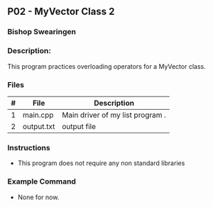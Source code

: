 ## P02 - MyVector Class 2
### Bishop Swearingen
### Description:

This program practices overloading operators for a MyVector class.

### Files

|   #   | File     | Description                      |
| :---: | -------- | -------------------------------- |
|   1   | main.cpp | Main driver of my list program . |
|   2   | output.txt | output file                   |

### Instructions

- This program does not require any non standard libraries

### Example Command

- None for now.

